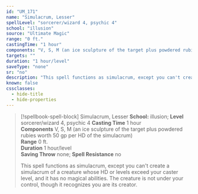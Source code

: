 ```yaml
---
id: "UM_171"
name: "Simulacrum, Lesser"
spellLevel: "sorcerer/wizard 4, psychic 4"
school: "illusion"
source: "Ultimate Magic"
range: "0 ft."
castingTime: "1 hour"
components: "V, S, M (an ice sculpture of the target plus powdered rubies worth 50 gp per HD of the simulacrum)"
targets: ""
duration: "1 hour/level"
saveType: "none"
sr: "no"
description: "This spell functions as simulacrum, except you can't create a simulacrum of a creature whose HD or levels exceed your caster level, and it has no magical abilities. The creature is not under your control, though it recognizes you are its creator."
known: false
cssclasses:
  - hide-title
  - hide-properties
---
```


> [!spellbook-spell-block] Simulacrum, Lesser
> **School:** illusion; **Level** sorcerer/wizard 4, psychic 4
> **Casting Time** 1 hour  
> **Components** V, S, M (an ice sculpture of the target plus powdered rubies worth 50 gp per HD of the simulacrum)  
> **Range** 0 ft.  
> **Duration** 1 hour/level  
> **Saving Throw** none; **Spell Resistance** no
> 
> This spell functions as simulacrum, except you can't create a simulacrum of a creature whose HD or levels exceed your caster level, and it has no magical abilities. The creature is not under your control, though it recognizes you are its creator.
